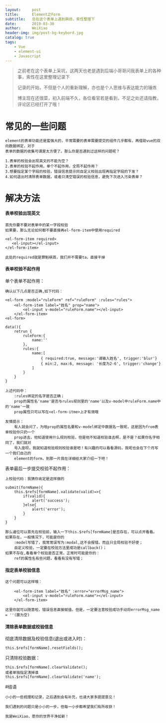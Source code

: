 ```yaml
---
layout:     post
title:      Element之Form
subtitle:   总在这个表单上遇到麻烦，索性整理下
date:       2019-03-30
author:     WeiXiao
header-img: img/post-bg-keybord.jpg
catalog: true
tags:
    - Vue
    - element-ui
    - Javascript
---
```


>之前老在这个表单上采坑，这两天也老是遇到后端小哥哥问我表单上的各种事，索性在这里整理记录下
>
>记录的开始，不但是个人的重新理解，亦也是个人思维与表达能力的锤炼
>
>博主现在还很菜，初入前端不久，各位看官若是看到，不足之处还请指教，评论区已经打开了哦！


# 常见的一些问题

	element的表单功能还是蛮强大的，平常需要的表单需要提交的组件几乎都有，再借助vue的双向数据绑定，对于
	表单的数据的收集可谓是太方便了。那么你是否遇到过这样的问题呢？
	
	1.表单的校验会出现英文的不能为空？
	2.表单的校验不起作用，单个不起作用，全局不起作用？
	3.想要指定某个字段的校验，错误信息提示同自定义校验出现再指定字段的下发？
	4.如何退出时清除表单数据，或者只清空错误的校验信息，避免下次进入污染表单？

# 解决方法

#### 表单校验出现英文

	首先你要不要对表单中的某一字段校验
	如果要，那么无论如何都不要直接再el-form-item中使用required

	<el-form-item required>
       <el-input></el-input>
    </el-form-item>
	
	此处的required就是罪魁祸首，我们并不需要ta，直接干掉
	
#### 表单校验不起作用

单个表单不起作用：

	确认以下几点是否正确,如下代码：

	<el-form :model="ruleForm" ref="ruleForm" :rules="rules">
		<el-form-item label="姓名" prop="name">
			<el-input v-model="ruleForm.name"></el-input>
		</el-form-item>
	<el-form>

	data(){
		retrun {
			ruleForm:{
				name:''
			},
			rules:{
				name:[
					{ required:true, message:'请输入姓名', trigger:'blur'}
					{ min:2, max:6, message: '长度为2-6', trigger:'change'}
				]
			}
		}
	}

	上述代码中：
		:rules绑定的名字是否正确；
		prop的属性名'name'是否与rules规则里的'name'以及v-model中ruleForm.name中的'name'一致
		prop属性只可以写在<el-form-itme>上才有效哦

	友情提示：
		有人就会问了，为啥prop的属性名要和v-model绑定中数据名一致呢，这是因为from表单校验你只扔一个
		prop进去，他知道使用什么规则校验，但是他不知道校验谁去啊，是不是？如果你名字相同了，我们就对
		号入座呗，我就知道校验规则校验谁是吧！有兴趣的可以看看源码，我呢也会在下个月写一个我们自己的
		element的form，到那一片我在详细给大家介绍一下吧！

表单最后一步提交校验不起作用：

	上校验代码：我猜你肯定是这样做的

	submit(formName){
		this.$refs[formName].validate(valid)=>{
			if(valid){
				alert('success');
			}else{
				alert('error');
			}
		}
	}

	那么诸位可以首先在校验前，输入一下this.$refs[formName]是否存在，可以点开看看。
	如果存在，一般情况下，可能是你的
		:model写错了，我常常误写为:modal,这不会报错，而且只全局校验不好使；
		自定义校验，一定要在校验方法里成功是callback()；
	如果不存在,看看单个校验是否正常，正常时可能是你的：
		ref的属性名有些问题，看看有没有写错；

#### 指定表单校验信息

	这个问题可以这样哦：
		
		<el-form-item label="姓名" :error="errorMsg_name">
			<el-input v-model="ruleForm.name"></el-input>
		</el-form-item>

	这里你就可以随意啦，错误信息直接赋值，但是，一定要注意校验成功手动将errorMsg_name = ''(置为空)

#### 清除表单数据或校验信息

彻底清除数据及校验信息(退出或进入时)：

	this.$refs[formName].resetFields();

只清除校验数据：

	this.$refs[formName].clearValidate();
	或者单独指定清掉谁
	this.$refs[formName].clearValidate('name');

#结语

	小小的一些梳理和记录，之后遇到会有补充，也请大家多提提意见！

	我们遇到的问题只是小小的一步，但每一小步都希望我们有所收获！

	我是WeiXiao，愿你的世界干净如新！

